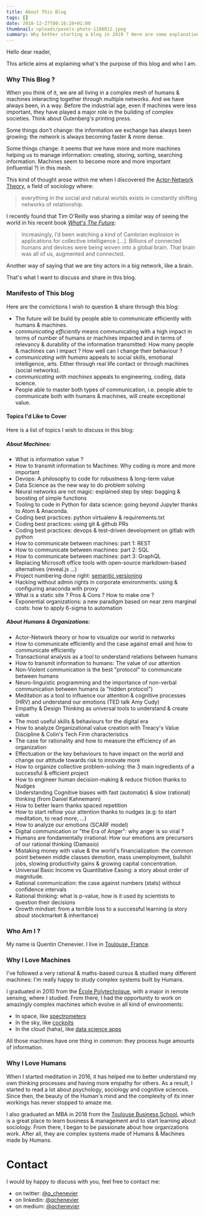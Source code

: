 ```yaml
---
title: About This Blog
tags: []
date: 2018-12-27T00:16:28+01:00
thumbnail: uploads/pexels-photo-1108812.jpeg
summary: Why bother starting a blog in 2019 ? Here are some explanations about the purpose of this blog and who I am.
---
```


Hello dear reader,

This article aims at explaining what's the purpose of this blog and who I am.

### Why This Blog ?

When you think of it, we are all living in a complex mesh of humans & machines interacting together through multiple networks. And we have always been, in a way. Before the industrial age, even if machines were less important, they have played a major role in the building of complex societies. Think about Gutenberg's printing press.

Some things don't change: the information we exchange has always been growing: the network is always becoming faster & more dense.

Some things change: it seems that we have more and more machines helping us to manage information: creating, storing, sorting, searching information. Machines seem to become more and more important (influential ?) in this mesh.

This kind of thought arose within me when I discovered the [Actor-Network Theory](https://en.wikipedia.org/wiki/Actor%E2%80%93network_theory), a field of sociology where:

> everything in the social and natural worlds exists in constantly shifting networks of relationship.

I recently found that Tim O'Reilly was sharing a similar way of seeing the world in his recent book [_What's The Future_](https://www.oreilly.com/tim/wtf-book.html):

> Increasingly, I’d been watching a kind of Cambrian explosion in applications for collective intelligence [...]. Billions of connected humans and devices were being woven into a global brain. That brain was all of us, augmented and connected.

Another way of saying that we are tiny actors in a big network, like a brain.

That's what I want to discuss and share in this blog.

### Manifesto of This blog

Here are the convictions I wish to question & share through this blog:

- The future will be build by people able to communicate efficiently with humans & machines.
- _communicating efficiently_ means communicating with a high impact in terms of number of humans or machines impacted and in terms of relevancy & durability of the information transmitted: How many people & machines can I impact ? How well can I change their behaviour ?
- _communicating with humans_ appeals to social skills, emotional intelligence, arts. Either through real life contact or through machines (social networks).
- _communicating with machines_ appeals to engineering, coding, data science.
- People able to master both types of communication, i.e. people able to communicate both with humans & machines, will create exceptional value.

#### Topics I'd Like to Cover

Here is a list of topics I wish to discuss in this blog:

##### About Machines:

- What is information value ?
- How to transmit information to Machines: Why coding is more and more important
- Devops: A philosophy to code for robustness & long-term value
- Data Science as the new way to do problem solving
- Neural networks are not magic: explained step by step: bagging & boosting of simple functions
- Tooling to code in Python for data science: going beyond Jupyter thanks to Atom & Anaconda.
- Coding best practices: python virtualenv & requirements.txt
- Coding best practices: using git & github PRs
- Coding best practices: devops & test-driven development on gitlab with python
- How to communicate between machines: part 1: REST
- How to communicate between machines: part 2: SQL
- How to communicate between machines: part 3: GraphQL
- Replacing Microsoft office tools with open-source markdown-based alternatives (reveal.js ...)
- Project numbering done right: [semantic versioning](http://semver.org/)
- Hacking without admin rights in corporate environments: using & configuring anaconda with proxy
- What is a static site ? Pros & Cons ? How to make one ?
- Exponential organizations: a new paradigm based on near zero marginal costs: how to apply 6-sigma to automation

##### About Humans & Organizations:

- Actor-Network theory or how to visualize our world in networks
- How to communicate efficiently and the case against email and how to communicate efficiently
- Transactional analysis as a tool to understand relations between humans
- How to transmit information to humans: The value of our attention
- Non-Violent communication is the best \"protocol\" to communicate between humans
- Neuro-linguistic programming and the importance of non-verbal communication between humans (a \"hidden protocol\")
- Meditation as a tool to influence our attention & cognitive processes (HRV) and understand our emotions (TED talk Amy Cudy)
- Empathy & Design Thinking as universal tools to understand & create value
- The most useful skills & behaviours for the digital era
- How to analyze Organizational value creation with Treacy's Value Discipline & Colin's Tech Firm characteristics
- The case for rationality and how to measure the efficiency of an organization
- Effectuation or the key behaviours to have impact on the world and change our attitude towards risk to innovate more
- How to organize collective problem-solving: the 3 main ingredients of a successful & efficient project
- How to engineer human decision-making & reduce friction thanks to Nudges
- Understanding Cognitive biases with fast (automatic) & slow (rational) thinking (from Daniel Kahnemann)
- How to better learn thanks spaced repetition
- How to start reflow your attention thanks to nudges (e.g: to start meditation, to read more, ...)
- How to analyze our emotions (SCARF model)
- Digital communication or \"the Era of Anger\": why anger is so viral ?
- Humans are fondamentally irrational: How our emotions are precursors of our rational thinking (Damasio)
- Mistaking money with value & the world's financialization: the common point between middle classes demotion, mass unemployment, bullshit jobs, slowing productivity gains & growing capital concentration.
- Universal Basic Income vs Quantitative Easing: a story about order of magnitude.
- Rational communication: the case against numbers (stats) without confidence intervals
- Rational thinking: what is p-value, how is it used by scientists to question their decisions
- Growth mindset: from a terrible loss to a successful learning (a story about stockmarket & inheritance)

### Who Am I ?

My name is Quentin Chenevier. I live in [Toulouse, France](https://www.google.com/maps/place/Toulouse).

### Why I Love Machines

I've followed a very rational & maths-based cursus & studied many different machines: I'm really happy to study complex systems built by Humans.

I graduated in 2010 from the [École Polytechnique](https://www.polytechnique.edu/en), with a major in remote sensing, where I studied. From there, I had the opportunity to work on amazingly complex machines which evolve in all kind of environments:

- In space, like [spectrometers](https://en.wikipedia.org/wiki/Infrared_atmospheric_sounding_interferometer)
- In the sky, like [cockpits](https://en.wikipedia.org/wiki/Cockpit)
- In the cloud (haha), like [data science apps](http://www.airbus.com/newsroom/press-releases/en/2017/06/airbus-launches-new-open-aviation-data-platform--skywise--to-sup.html)

All those machines have one thing in common: they process huge amounts of information.

### Why I Love Humans

When I started meditation in 2016, it has helped me to better understand my own thinking processes and having more empathy for others. As a result, I started to read a lot about psychology, sociology and cognitive sciences. Since then, the beauty of the Human's mind and the complexity of its inner workings has never stopped to amaze me.

I also graduated an MBA in 2018 from the [Toulouse Business School](http://www.tbs-education.fr/en), which is a great place to learn business & management and to start learning about sociology. From there, I began to be passionate about how organizations work. After all, they are complex systems made of Humans & Machines made by Humans.

# Contact

I would by happy to discuss with you, feel free to contact me:

- on twitter: [@q_chenevier](https://twitter.com/q_chenevier)
- on linkedin: [@qchenevier](https://www.linkedin.com/in/qchenevier/)
- on medium: [@qchenevier](https://medium.com/@qchenevier)
